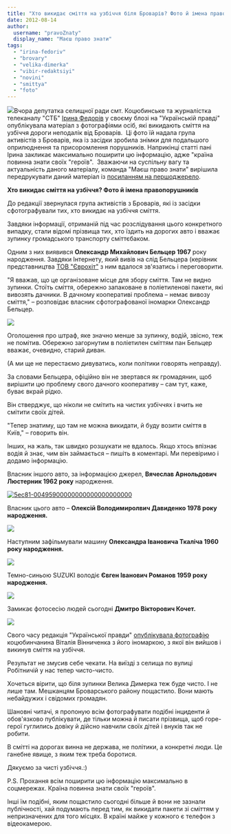 ```yaml
---
title: "Хто викидає сміття на узбіччя біля Броварів? Фото й імена правопорушників"
date: 2012-08-14
author: 
  username: "pravoZnaty"
  display_name: "Маєш право знати"
tags: 
  - "irina-fedoriv"
  - "brovary"
  - "velika-dimerka"
  - "vibir-redaktsiyi"
  - "novini"
  - "smittya"
  - "foto"
---
```


[![](https://mpz.brovary.org/wp-content/uploads/2012/08/5ec81-00495900000000000000000000.jpg)](https://mpz.brovary.org/wp-content/uploads/2012/08/5ec81-00495900000000000000000000.jpg)Вчора депутатка селищної ради смт. Коцюбинське та журналістка телеканалу "СТБ" [Ірина Федорів](http://blogs.pravda.com.ua/authors/fedoriv/) у своєму блозі на "Українській правді" опублікувала матеріал з фотографіями осіб, які викидають сміття на узбіччя дороги неподалік від Броварів.  Ці фото їй надала група активістів з Броварів, яка із засідки зробила знімки для подальшого оприлюднення та присоромлення порушників. Наприкінці статті пані Ірина закликає максимально поширити цю інформацію, адже "країна повинна знати своїх "героїв".  Зважаючи на суспільну вагу та актуальність даного матеріалу, команда "Маєш право знати" вирішила передрукувати даний матеріал із [посиланням на першоджерело](http://blogs.pravda.com.ua/authors/fedoriv/5028d558d4b2c/).

**Хто викидає сміття на узбіччя? Фото й імена правопорушників**

До редакції звернулася група активістів з Броварів, які із засідки сфотографували тих, хто викидає на узбіччя сміття.

Завдяки інформації, отриманій під час розслідування цього конкретного випадку, стали відомі прізвища тих, хто їздить на дорогих авто і вважає зупинку громадського транспорту сміттєбаком.

Одним з них виявився **Олександр Михайлович Бельцер 1967** року народження. Завдяки Інтернету, який вивів на слід Бельцера (керівник представництва [ТОВ "Єврохіт"](http://vtsgroup.com/) з ним вдалося зв'язатись і переговорити.

"Я вважав, що це організоване місце для збору сміття. Там не видно зупинки. Стоїть сміття, обережно запаковане в поліетиленові пакети, які вивозять дачники. В дачному кооперативі проблема – немає вивозу сміття," – розповідає власник сфотографованої іномарки Олександр Бельцер.

[![](https://mpz.brovary.org/wp-content/uploads/2012/08/de778-0049500000000000000000.jpg)](https://mpz.brovary.org/wp-content/uploads/2012/08/de778-0049500000000000000000.jpg)

Оголошення про штраф, яке значно менше за зупинку, водій, звісно, теж не помітив. Обережно загорнутим в поліетилен сміттям пан Бельцер вважає, очевидно, старий диван.

(А ми ще не перестаємо дивуватись, коли політики говорять неправду).

За словами Бельцера, офіційно він не звертався як громадянин, щоб вирішити цю проблему свого дачного кооперативу – сам тут, каже, буває вкрай рідко.

Він стверджує, що ніколи не смітить на чистих узбіччях і вчить не смітити своїх дітей.

"Тепер знатиму, що там не можна викидати, й буду возити сміття в Київ," – говорить він.

Інших, на жаль, так швидко розшукати не вдалось. Якщо хтось впізнає водія й знає, чим він займається – пишіть в коментарі. Ми перевіримо і додамо інформацію.

Власник іншого авто, за інформацією джерел, **Вячеслав Арнольдович Люстерник 1962 року** народження.

[![](https://mpz.brovary.org/wp-content/uploads/2012/08/5ec81-00495900000000000000000000.jpg "5ec81-00495900000000000000000000")](https://mpz.brovary.org/wp-content/uploads/2012/08/5ec81-00495900000000000000000000.jpg)

Власник цього авто – **Олексій Володимиролвич Давиденко 1978 року народження.**

[![](https://mpz.brovary.org/wp-content/uploads/2012/08/db893-005322000000000000000000000000000.jpg)](https://mpz.brovary.org/wp-content/uploads/2012/08/db893-005322000000000000000000000000000.jpg)

Наступним зафільмували машину **Олександра Івановича Ткаліча 1960 року народження.**

[![](https://mpz.brovary.org/wp-content/uploads/2012/08/0721d-006555000000000000000.jpg)](https://mpz.brovary.org/wp-content/uploads/2012/08/0721d-006555000000000000000.jpg)

Темно-синьою SUZUKI володіє **Євген Іванович Романов 1959 року народження.**

[![](https://mpz.brovary.org/wp-content/uploads/2012/08/c1699-0038470000000000000000000000000000.jpg)](https://mpz.brovary.org/wp-content/uploads/2012/08/c1699-0038470000000000000000000000000000.jpg)

Замикає фотосесію людей сьогодні **Дмитро Вікторович Кочет.**

[![](https://mpz.brovary.org/wp-content/uploads/2012/08/c8bc8-0000970000000000000000000000000000.jpg)](https://mpz.brovary.org/wp-content/uploads/2012/08/c8bc8-0000970000000000000000000000000000.jpg)

Свого часу редакція "Української правди" [опублікувала фотографію](http://kyiv.pravda.com.ua/columns/4e258acb4e4ef/) коцюбинчанина Віталія Вінниченка з його іномаркою, з якої він вийшов і викинув сміття на узбіччя.

Результат не змусив себе чекати. На виїзді з селища по вулиці Робітничій у нас тепер чисто-чисто.

Хочеться вірити, що біля зупинки Велика Димерка теж буде чисто. І не лише там. Мешканцям Броварського району пощастило. Вони мають небайдужих і свідомих громадян.

Шановні читачі, я пропоную всім фотографувати подібні інциденти й обов'язково публікувати, де тільки можна й писати прізвища, щоб горе-герої гуглились довіку й дійсно навчили своїх дітей і внуків так не робити.

В смітті на дорогах винна не держава, не політики, а конкретні люди. Це ганебне явище, з яким теж треба боротися.

Дякуємо за чисті узбіччя.:)

P.S. Прохання всім поширити цю інформацію максимально в соцмережах. Країна повинна знати своїх "героїв".

Інші їм подібні, яким пощастило сьогодні більше й вони не зазнали публічності, хай подумають перед тим, як викидати пакети зі сміттям у непризначених для того місцях. В країні майже у кожного є телефон з відеокамерою.
